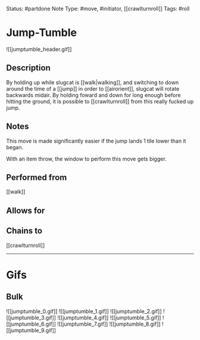 Status: #partdone
Note Type: #move, #initiator, [[crawlturnroll]]
Tags: #roll 

# Jump-Tumble
![[jumptumble_header.gif]]
## Description
By holding up while slugcat is [[walk|walking]], and switching to down around the time of a [[jump]] in order to [[airorient]], slugcat will rotate backwards midair. By holding foward and down for long enough before hitting the ground, it is possible to [[crawlturnroll]] from this really fucked up jump.

## Notes
This move is made significantly easier if the jump lands 1 tile lower than it began.

With an item throw, the window to perform this move gets bigger.

## Performed from
[[walk]]

## Allows for


## Chains to
[[crawlturnroll]]

___
# Gifs
## Bulk
![[jumptumble_0.gif]]
![[jumptumble_1.gif]]
![[jumptumble_2.gif]]
![[jumptumble_3.gif]]
![[jumptumble_4.gif]]
![[jumptumble_5.gif]]
![[jumptumble_6.gif]]
![[jumptumble_7.gif]]
![[jumptumble_8.gif]]
![[jumptumble_9.gif]]